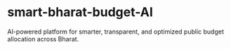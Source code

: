 # smart-bharat-budget-AI
AI-powered platform for smarter, transparent, and optimized public budget allocation across Bharat.
